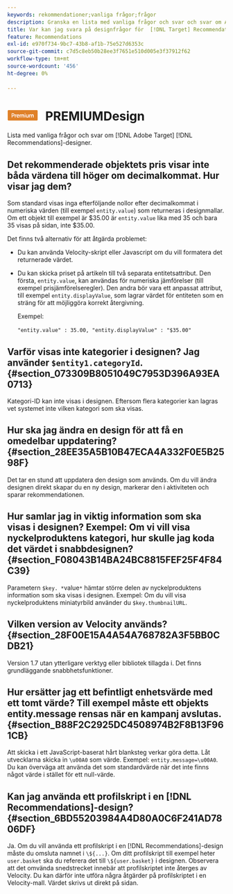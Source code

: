 ```yaml
---
keywords: rekommendationer;vanliga frågor;frågor
description: Granska en lista med vanliga frågor och svar och svar om Adobe [!DNL Target] Recommendations-design.
title: Var kan jag svara på designfrågor för  [!DNL Target] Recommendations?
feature: Recommendations
exl-id: e970f734-9bc7-43b8-af1b-75e527d6353c
source-git-commit: c7d5c8eb50b28ee3f7651e510d005e3f37912f62
workflow-type: tm+mt
source-wordcount: '456'
ht-degree: 0%

---
```


# ![Vanliga frågor om ](/help/assets/premium.png) PREMIUMDesign

Lista med vanliga frågor och svar om [!DNL Adobe Target] [!DNL Recommendations]-designer.

## Det rekommenderade objektets pris visar inte båda värdena till höger om decimalkommat. Hur visar jag dem?

Som standard visas inga efterföljande nollor efter decimalkommat i numeriska värden (till exempel `entity.value`) som returneras i designmallar. Om ett objekt till exempel är $35.00 är `entity.value` lika med 35 och bara 35 visas på sidan, inte $35.00.

Det finns två alternativ för att åtgärda problemet:

* Du kan använda Velocity-skript eller Javascript om du vill formatera det returnerade värdet.

* Du kan skicka priset på artikeln till två separata entitetsattribut. Den första, `entity.value`, kan användas för numeriska jämförelser (till exempel prisjämförelseregler). Den andra bör vara ett anpassat attribut, till exempel `entity.displayValue`, som lagrar värdet för entiteten som en sträng för att möjliggöra korrekt återgivning.

   Exempel:

   `"entity.value" : 35.00, "entity.displayValue" : "$35.00"`

## Varför visas inte kategorier i designen? Jag använder `$entity1.categoryId`. {#section_073309B8051049C7953D396A93EA0713}

Kategori-ID kan inte visas i designen. Eftersom flera kategorier kan lagras vet systemet inte vilken kategori som ska visas.

## Hur ska jag ändra en design för att få en omedelbar uppdatering? {#section_28EE35A5B10B47ECA4A332F0E5B2598F}

Det tar en stund att uppdatera den design som används. Om du vill ändra designen direkt skapar du en ny design, markerar den i aktiviteten och sparar rekommendationen.

## Hur samlar jag in viktig information som ska visas i designen? Exempel: Om vi vill visa nyckelproduktens kategori, hur skulle jag koda det värdet i snabbdesignen? {#section_F08043B14BA24BC8815FEF25F4F84C39}

Parametern `$key. *`value`*` hämtar större delen av nyckelproduktens information som ska visas i designen. Exempel: Om du vill visa nyckelproduktens miniatyrbild använder du `$key.thumbnailURL`.

## Vilken version av Velocity används? {#section_28F00E15A4A54A768782A3F5BB0CDB21}

Version 1.7 utan ytterligare verktyg eller bibliotek tillagda i. Det finns grundläggande snabbhetsfunktioner.

## Hur ersätter jag ett befintligt enhetsvärde med ett tomt värde? Till exempel måste ett objekts entity.message rensas när en kampanj avslutas. {#section_B88F2C2925DC4508974B2F8B13F961CB}

Att skicka i ett JavaScript-baserat hårt blanksteg verkar göra detta. Låt utvecklarna skicka in `\u00A0` som värde. Exempel: `entity.message=\u00A0`. Du kan överväga att använda det som standardvärde när det inte finns något värde i stället för ett null-värde.

## Kan jag använda ett profilskript i en [!DNL Recommendations]-design? {#section_6BD55203984A4D80A0C6F241AD7806DF}

Ja. Om du vill använda ett profilskript i en [!DNL Recommendations]-design måste du omsluta namnet i `\${...}`. Om ditt profilskript till exempel heter `user.basket` ska du referera det till `\${user.basket}` i designen. Observera att det omvända snedstrecket innebär att profilskriptet inte återges av Velocity. Du kan därför inte utföra några åtgärder på profilskriptet i en Velocity-mall. Värdet skrivs ut direkt på sidan.
